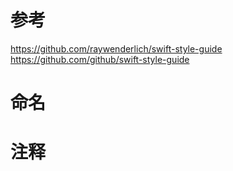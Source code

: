 

# 参考

https://github.com/raywenderlich/swift-style-guide
https://github.com/github/swift-style-guide

# 命名


# 注释


